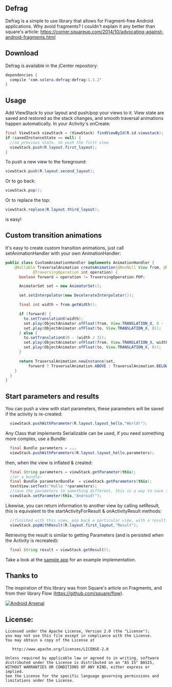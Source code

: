 Defrag
---
Defrag is a simple to use library that allows for Fragment-free Android applications. Why avoid fragments? I couldn't explain it any better than square's article: https://corner.squareup.com/2014/10/advocating-against-android-fragments.html

Download
---

Defrag is available in the jCenter repository:

```java
dependencies {
  compile 'com.solera.defrag:defrag:1.1.2'
}
```

Usage
-----

Add ViewStack to your layout and push/pop your views to it. View state are saved and restored as the
stack changes, and smooth traversal animations happen automatically. In your Activity's onCreate:

```java
final ViewStack viewStack = (ViewStack) findViewById(R.id.viewstack);
if (savedInstanceState == null) {
  //no previous state, so push the first view
  viewStack.push(R.layout.first_layout);
}
```

To push a new view to the foreground:
```java
viewStack.push(R.layout.second_layout);
```
Or to go back:
```java
viewStack.pop();
```
Or to replace the top:
```java
viewStack.replace(R.layout.third_layout);
```
is easy!

Custom transition animations
---

It's easy to create custom transition animations, just call setAnimationHandler with your own AnimationHandler:
```java
public class CustomAnimationHandler implements AnimationHandler {
	@Nullable TraversalAnimation createAnimation(@NonNull View from, @NonNull View to,
			@TraversingOperation int operation) {
      boolean forward = operation != TraversingOperation.POP;

      AnimatorSet set = new AnimatorSet();

      set.setInterpolator(new DecelerateInterpolator());

      final int width = from.getWidth();

      if (forward) {
        to.setTranslationX(width);
        set.play(ObjectAnimator.ofFloat(from, View.TRANSLATION_X, 0 - (width / 3)));
        set.play(ObjectAnimator.ofFloat(to, View.TRANSLATION_X, 0));
      } else {
        to.setTranslationX(0 - (width / 3));
        set.play(ObjectAnimator.ofFloat(from, View.TRANSLATION_X, width));
        set.play(ObjectAnimator.ofFloat(to, View.TRANSLATION_X, 0));
      }

      return TraversalAnimation.newInstance(set,
          forward ? TraversalAnimation.ABOVE : TraversalAnimation.BELOW);
    }
  }
}
```
Start parameters and results
---
You can push a view with start parameters, these parameters will be saved if the activity is re-created:

```java
  viewStack.pushWithParameter(R.layout.layout_hello,"World!");
```

Any Class that implements Serializable can be used, if you need something more complex, use a Bundle:
```java
  final Bundle parameters = ...
  viewStack.pushWithParameters(R.layout.layout_hello,parameters);
```

then, when the view is inflated & created:
```java
  final String parameters = viewStack.getParameter(this);
  //or a bundle:
  final Bundle parameterBundle  = viewStack.getParameters(this);
  textView.setText("Hullo "+parameters);
  //save the parameters to something different, this is a way to save state when recreating the stack:
  viewStack.setParameter(this,"Android!");
```

Likewise, you can return information to another view by calling setResult, this is equivalent to the startActivityForResult & onActivityResult methods:

```java
  //finished with this view, pop back a particular view, with a result:
  viewStack.popWithResult(R.layout.first_layout,"Result");
```

Retrieving the result is similar to getting Parameters (and is persisted when the Activity is recreated):

```java
  final String result = viewStack.getResult();
```

Take a look at the [sample app](https://github.com/R3PI/Defrag/tree/master/app) for an example implementation.

Thanks to
---
The inspiration of this library was from Square's article on Fragments, and from their library Flow (https://github.com/square/flow).

[![Android Arsenal](https://img.shields.io/badge/Android%20Arsenal-Defrag-green.svg?style=true)](https://android-arsenal.com/details/1/3693)

License:
---

    Licensed under the Apache License, Version 2.0 (the "License");
    you may not use this file except in compliance with the License.
    You may obtain a copy of the License at

       http://www.apache.org/licenses/LICENSE-2.0

    Unless required by applicable law or agreed to in writing, software
    distributed under the License is distributed on an "AS IS" BASIS,
    WITHOUT WARRANTIES OR CONDITIONS OF ANY KIND, either express or implied.
    See the License for the specific language governing permissions and
    limitations under the License.
